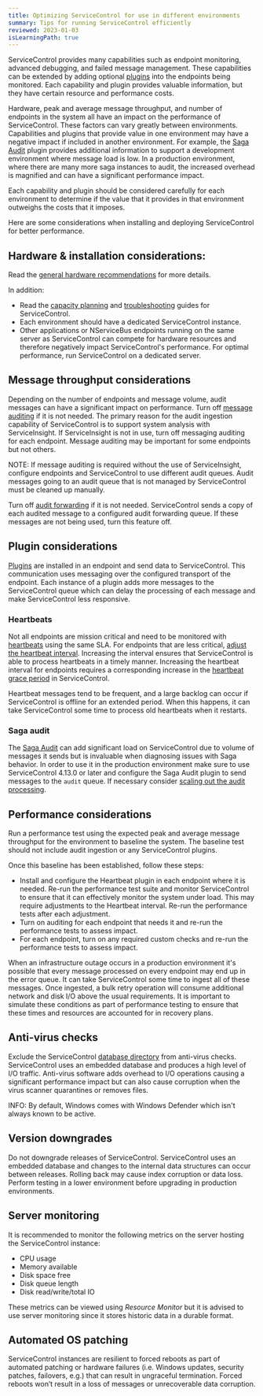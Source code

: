 ```yaml
---
title: Optimizing ServiceControl for use in different environments
summary: Tips for running ServiceControl efficiently
reviewed: 2023-01-03
isLearningPath: true
---
```


ServiceControl provides many capabilities such as endpoint monitoring, advanced debugging, and failed message management. These capabilities can be extended by adding optional [plugins](/servicecontrol/plugins/) into the endpoints being monitored. Each capability and plugin provides valuable information, but they have certain resource and performance costs.

Hardware, peak and average message throughput, and number of endpoints in the system all have an impact on the performance of ServiceControl. These factors can vary greatly between environments. Capabilities and plugins that provide value in one environment may have a negative impact if included in another environment. For example, the [Saga Audit](/nservicebus/sagas/saga-audit.md) plugin provides additional information to support a development environment where message load is low. In a production environment, where there are many more saga instances to audit, the increased overhead is magnified and can have a significant performance impact.

Each capability and plugin should be considered carefully for each environment to determine if the value that it provides in that environment outweighs the costs that it imposes.

Here are some considerations when installing and deploying ServiceControl for better performance.

## Hardware & installation considerations:

Read the [general hardware recommendations](/servicecontrol/servicecontrol-instances/hardware.md) for more details.

In addition:

* Read the [capacity planning](/servicecontrol/capacity-and-planning.md) and [troubleshooting](/servicecontrol/troubleshooting.md) guides for ServiceControl.
* Each environment should have a dedicated ServiceControl instance.
* Other applications or NServiceBus endpoints running on the same server as ServiceControl can compete for hardware resources and therefore negatively impact ServiceControl's performance. For optimal performance, run ServiceControl on a dedicated server.

## Message throughput considerations

Depending on the number of endpoints and message volume, audit messages can have a significant impact on performance. Turn off [message auditing](/nservicebus/operations/auditing.md) if it is not needed. The primary reason for the audit ingestion capability of ServiceControl is to support system analysis with ServiceInsight. If ServiceInsight is not in use, turn off messaging auditing for each endpoint. Message auditing may be important for some endpoints but not others.

NOTE: If message auditing is required without the use of ServiceInsight, configure endpoints and ServiceControl to use different audit queues. Audit messages going to an audit queue that is not managed by ServiceControl must be cleaned up manually.

Turn off [audit forwarding](/servicecontrol/errorlog-auditlog-behavior.md) if it is not needed. ServiceControl sends a copy of each audited message to a configured audit forwarding queue. If these messages are not being used, turn this feature off.

## Plugin considerations

[Plugins](/servicecontrol/plugins/) are installed in an endpoint and send data to ServiceControl. This communication uses messaging over the configured transport of the endpoint. Each instance of a plugin adds more messages to the ServiceControl queue which can delay the processing of each message and make ServiceControl less responsive.

### Heartbeats

Not all endpoints are mission critical and need to be monitored with [heartbeats](/monitoring/heartbeats/) using the same SLA. For endpoints that are less critical, [adjust the heartbeat interval](/monitoring/heartbeats/install-plugin.md). Increasing the interval ensures that ServiceControl is able to process heartbeats in a timely manner. Increasing the heartbeat interval for endpoints requires a corresponding increase in the [heartbeat grace period](/servicecontrol/creating-config-file.md#plugin-specific-servicecontrolheartbeatgraceperiod) in ServiceControl.

Heartbeat messages tend to be frequent, and a large backlog can occur if ServiceControl is offline for an extended period. When this happens, it can take ServiceControl some time to process old heartbeats when it restarts.

### Saga audit

The [Saga Audit](/nservicebus/sagas/saga-audit.md) can add significant load on ServiceControl due to volume of messages it sends but is invaluable when diagnosing issues with Saga behavior. In order to use it in the production environment make sure to use ServiceControl 4.13.0 or later and configure the Saga Audit plugin to send messages to the `audit` queue. If necessary consider [scaling out the audit processing](/servicecontrol/servicecontrol-instances/remotes.md).

## Performance considerations

Run a performance test using the expected peak and average message throughput for the environment to baseline the system. The baseline test should not include audit ingestion or any ServiceControl plugins.

Once this baseline has been established, follow these steps:

* Install and configure the Heartbeat plugin in each endpoint where it is needed. Re-run the performance test suite and monitor ServiceControl to ensure that it can effectively monitor the system under load. This may require adjustments to the Heartbeat interval. Re-run the performance tests after each adjustment.
* Turn on auditing for each endpoint that needs it and re-run the performance tests to assess impact.
* For each endpoint, turn on any required custom checks and re-run the performance tests to assess impact.

When an infrastructure outage occurs in a production environment it's possible that every message processed on every endpoint may end up in the error queue. It can take ServiceControl some time to ingest all of these messages. Once ingested, a bulk retry operation will consume additional network and disk I/O above the usual requirements. It is important to simulate these conditions as part of performance testing to ensure that these times and resources are accounted for in recovery plans.

## Anti-virus checks

Exclude the ServiceControl [database directory](/servicecontrol/configure-ravendb-location.md) from anti-virus checks. ServiceControl uses an embedded database and produces a high level of I/O traffic. Anti-virus software adds overhead to I/O operations causing a significant performance impact but can also cause corruption when the virus scanner quarantines or removes files.

INFO: By default, Windows comes with Windows Defender which isn't always known to be active.

## Version downgrades

Do not downgrade releases of ServiceControl. ServiceControl uses an embedded database and changes to the internal data structures can occur between releases. Rolling back may cause index corruption or data loss. Perform testing in a lower environment before upgrading in production environments.

## Server monitoring

It is recommended to monitor the following metrics on the server hosting the ServiceControl instance:

* CPU usage
* Memory available
* Disk space free
* Disk queue length
* Disk read/write/total IO

These metrics can be viewed using *Resource Monitor* but it is advised to use server monitoring since it stores historic data in a durable format.

## Automated OS patching

ServiceControl instances are resilient to forced reboots as part of automated patching or hardware failures (i.e. Windows updates, security patches, failovers, e.g.) that can result in ungraceful termination. Forced reboots won’t result in a loss of messages or unrecoverable data corruption.

